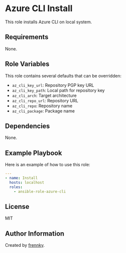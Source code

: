 Azure CLI Install
=================

This role installs Azure CLI on local system.

Requirements
------------

None.

Role Variables
--------------

This role contains several defaults that can be overridden:

- `az_cli_key_url`: Repository PGP key URL
- `az_cli_key_path`: Local path for repository key
- `az_cli_arch`: Target architecture
- `az_cli_repo_url`: Repository URL
- `az_cli_repo`: Repository name
- `az_cli_package`: Package name

Dependencies
------------

None.

Example Playbook
----------------

Here is an example of how to use this role:

```yaml
---
- name: Install
  hosts: localhost
  roles:
    - ansible-role-azure-cli
```

License
-------

MIT

Author Information
------------------

Created by [frennky](https://github.com/frennky).
